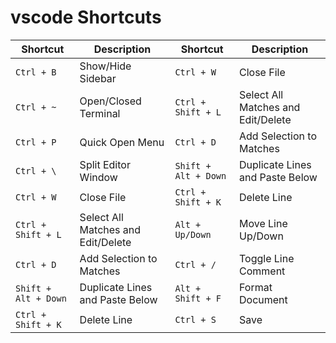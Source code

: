 # vscode Shortcuts

| Shortcut             | Description                        | Shortcut             | Description                        |
|----------------------|------------------------------------|----------------------|------------------------------------|
| `Ctrl + B`           | Show/Hide Sidebar                  | `Ctrl + W`           | Close File                         |
| `Ctrl + ~`           | Open/Closed Terminal               | `Ctrl + Shift + L`   | Select All Matches and Edit/Delete |
| `Ctrl + P`           | Quick Open Menu                    | `Ctrl + D`           | Add Selection to Matches           |
| `Ctrl + \`           | Split Editor Window                | `Shift + Alt + Down` | Duplicate Lines and Paste Below    |
| `Ctrl + W`           | Close File                         | `Ctrl + Shift + K`   | Delete Line                        |
| `Ctrl + Shift + L`   | Select All Matches and Edit/Delete | `Alt + Up/Down`      | Move Line Up/Down                  |
| `Ctrl + D`           | Add Selection to Matches           | `Ctrl + /`           | Toggle Line Comment                |
| `Shift + Alt + Down` | Duplicate Lines and Paste Below    | `Alt + Shift + F`    | Format Document                    |
| `Ctrl + Shift + K`   | Delete Line                        | `Ctrl + S`           | Save                               |


